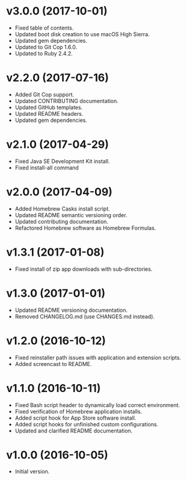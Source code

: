# v3.0.0 (2017-10-01)

- Fixed table of contents.
- Updated boot disk creation to use macOS High Sierra.
- Updated gem dependencies.
- Updated to Git Cop 1.6.0.
- Updated to Ruby 2.4.2.

# v2.2.0 (2017-07-16)

- Added Git Cop support.
- Updated CONTRIBUTING documentation.
- Updated GitHub templates.
- Updated README headers.
- Updated gem dependencies.

# v2.1.0 (2017-04-29)

- Fixed Java SE Development Kit install.
- Fixed install-all command

# v2.0.0 (2017-04-09)

- Added Homebrew Casks install script.
- Updated README semantic versioning order.
- Updated contributing documentation.
- Refactored Homebrew software as Homebrew Formulas.

# v1.3.1 (2017-01-08)

- Fixed install of zip app downloads with sub-directories.

# v1.3.0 (2017-01-01)

- Updated README versioning documentation.
- Removed CHANGELOG.md (use CHANGES.md instead).

# v1.2.0 (2016-10-12)

- Fixed reinstaller path issues with application and extension scripts.
- Added screencast to README.

# v1.1.0 (2016-10-11)

- Fixed Bash script header to dynamically load correct environment.
- Fixed verification of Homebrew application installs.
- Added script hook for App Store software install.
- Added script hooks for unfinished custom configurations.
- Updated and clarified README documentation.

# v1.0.0 (2016-10-05)

- Initial version.
